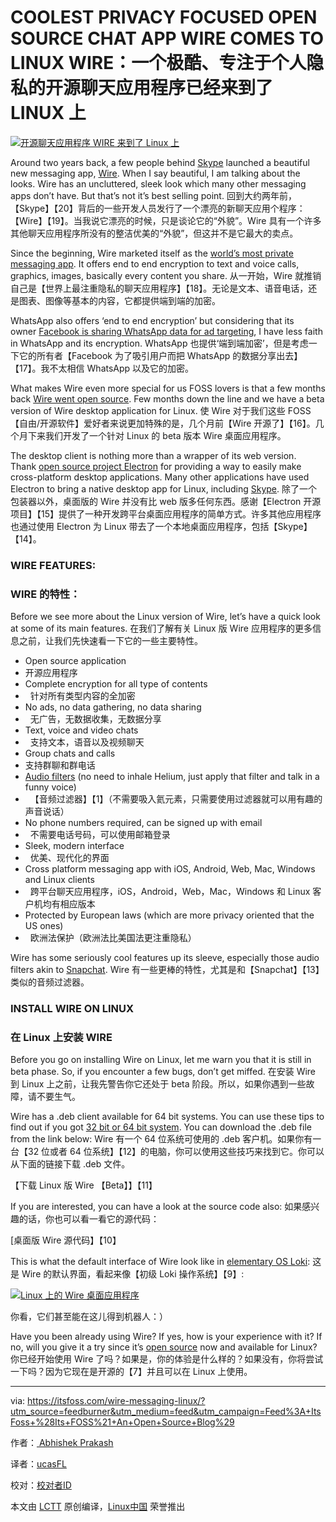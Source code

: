 COOLEST PRIVACY FOCUSED OPEN SOURCE CHAT APP WIRE COMES TO LINUX
WIRE：一个极酷、专注于个人隐私的开源聊天应用程序已经来到了 LINUX 上
===========

[![开源聊天应用程序 WIRE 来到了 Linux 上](https://itsfoss.com/wp-content/uploads/2016/10/wire-on-desktop-linux.jpeg)][21]

Around two years back, a few people behind [Skype][20] launched a beautiful new messaging app, [Wire][19]. When I say beautiful, I am talking about the looks. Wire has an uncluttered, sleek look which many other messaging apps don’t have. But that’s not it’s best selling point.
回到大约两年前，【Skype】【20】背后的一些开发人员发行了一个漂亮的新聊天应用个程序：【Wire】【19】。当我说它漂亮的时候，只是谈论它的“外貌”。Wire 具有一个许多其他聊天应用程序所没有的整洁优美的“外貌”，但这并不是它最大的卖点。

Since the beginning, Wire marketed itself as the [world’s most private messaging app][18]. It offers end to end encryption to text and voice calls, graphics, images, basically every content you share.
从一开始，Wire 就推销自己是【世界上最注重隐私的聊天应用程序】【18】。无论是文本、语音电话，还是图表、图像等基本的内容，它都提供端到端的加密。

WhatsApp also offers ‘end to end encryption’ but considering that its owner [Facebook is sharing WhatsApp data for ad targeting][17], I have less faith in WhatsApp and its encryption.
WhatsApp 也提供‘端到端加密’，但是考虑一下它的所有者【Facebook 为了吸引用户而把 WhatsApp 的数据分享出去】【17】。我不太相信 WhatsApp 以及它的加密。

What makes Wire even more special for us FOSS lovers is that a few months back [Wire went open source][16]. Few months down the line and we have a beta version of Wire desktop application for Linux.
使 Wire 对于我们这些 FOSS【自由/开源软件】爱好者来说更加特殊的是，几个月前【Wire 开源了】【16】。几个月下来我们开发了一个针对 Linux 的 beta 版本 Wire 桌面应用程序。

The desktop client is nothing more than a wrapper of its web version. Thank [open source project Electron][15] for providing a way to easily make cross-platform desktop applications. Many other applications have used Electron to bring a native desktop app for Linux, including [Skype][14].
除了一个包装器以外，桌面版的 Wire 并没有比 web 版多任何东西。感谢【Electron 开源项目】【15】提供了一种开发跨平台桌面应用程序的简单方式。许多其他应用程序也通过使用 Electron 为 Linux 带去了一个本地桌面应用程序，包括【Skype】【14】。 

### WIRE FEATURES:
### WIRE 的特性：

Before we see more about the Linux version of Wire, let’s have a quick look at some of its main features.
在我们了解有关 Linux 版 Wire 应用程序的更多信息之前，让我们先快速看一下它的一些主要特性。

*   Open source application
*   开源应用程序
*   Complete encryption for all type of contents
*   针对所有类型内容的全加密
*   No ads, no data gathering, no data sharing
*   无广告，无数据收集，无数据分享
*   Text, voice and video chats
*   支持文本，语音以及视频聊天
*   Group chats and calls
*   支持群聊和群电话
*   [Audio filters][1] (no need to inhale Helium, just apply that filter and talk in a funny voice)
*   【音频过滤器】【1】（不需要吸入氦元素，只需要使用过滤器就可以用有趣的声音说话）
*   No phone numbers required, can be signed up with email
*   不需要电话号码，可以使用邮箱登录
*   Sleek, modern interface
*   优美、现代化的界面
*   Cross platform messaging app with iOS, Android, Web, Mac, Windows and Linux clients
*   跨平台聊天应用程序，iOS，Android，Web，Mac，Windows 和 Linux 客户机均有相应版本
*   Protected by European laws (which are more privacy oriented that the US ones)
*   欧洲法保护（欧洲法比美国法更注重隐私）

Wire has some seriously cool features up its sleeve, especially those audio filters akin to [Snapchat][13].
Wire 有一些更棒的特性，尤其是和【Snapchat】【13】类似的音频过滤器。

### INSTALL WIRE ON LINUX
### 在 Linux 上安装 WIRE
Before you go on installing Wire on Linux, let me warn you that it is still in beta phase. So, if you encounter a few bugs, don’t get miffed.
在安装 Wire 到 Linux 上之前，让我先警告你它还处于 beta 阶段。所以，如果你遇到一些故障，请不要生气。

Wire has a .deb client available for 64 bit systems. You can use these tips to find out if you got [32 bit or 64 bit system][12]. You can download the .deb file from the link below:
Wire 有一个 64 位系统可使用的 .deb 客户机。如果你有一台【32 位或者 64 位系统】【12】的电脑，你可以使用这些技巧来找到它。你可以从下面的链接下载 .deb 文件。

【下载 Linux 版 Wire 【Beta】】【11】

If you are interested, you can have a look at the source code also:
如果感兴趣的话，你也可以看一看它的源代码：

[桌面版 Wire 源代码】【10】

This is what the default interface of Wire look like in [elementary OS Loki][9]:
这是 Wire 的默认界面，看起来像【初级 Loki 操作系统】【9】:

[![Linux 上的 Wire 桌面应用程序](https://itsfoss.com/wp-content/uploads/2016/10/Wire-desktop-appl-linux.jpeg)][8]

你看，它们甚至能在这儿得到机器人：）

Have you been already using Wire? If yes, how is your experience with it? If no, will you give it a try since it’s [open source][7] now and available for Linux?
你已经开始使用 Wire 了吗？如果是，你的体验是什么样的？如果没有，你将尝试一下吗？因为它现在是开源的【7】并且可以在 Linux 上使用。

--------------------------------------------------------------------------------

via: https://itsfoss.com/wire-messaging-linux/?utm_source=feedburner&utm_medium=feed&utm_campaign=Feed%3A+ItsFoss+%28Its+FOSS%21+An+Open+Source+Blog%29

作者：[ Abhishek Prakash ][a]

译者：[ucasFL](https://github.com/ucasFL)

校对：[校对者ID](https://github.com/校对者ID)

本文由 [LCTT](https://github.com/LCTT/TranslateProject) 原创编译，[Linux中国](https://linux.cn/) 荣誉推出

[a]:https://itsfoss.com/author/abhishek/
[1]:https://medium.com/colorful-conversations/the-tune-for-this-summer-audio-filters-eca8cb0b4c57#.c8gvs143k
[2]:http://pinterest.com/pin/create/button/?url=https://itsfoss.com/wire-messaging-linux/&description=Coolest+Privacy+Focused+Open+Source+Chat+App+Wire+Comes+To+Linux&media=https://itsfoss.com/wp-content/uploads/2016/10/wire-on-desktop-linux.jpeg
[3]:https://www.linkedin.com/cws/share?url=https://itsfoss.com/wire-messaging-linux/
[4]:https://twitter.com/share?original_referer=https%3A%2F%2Fitsfoss.com%2F&source=tweetbutton&text=Coolest+Privacy+Focused+Open+Source+Chat+App+Wire+Comes+To+Linux&url=https%3A%2F%2Fitsfoss.com%2Fwire-messaging-linux%2F&via=%40itsfoss
[5]:https://itsfoss.com/wire-messaging-linux/#comments
[6]:https://itsfoss.com/author/abhishek/
[7]:https://itsfoss.com/tag/open-source
[8]:https://itsfoss.com/wp-content/uploads/2016/10/Wire-desktop-appl-linux.jpeg
[9]:https://itsfoss.com/tag/elementary-os-loki/
[10]:https://github.com/wireapp/wire-desktop
[11]:https://wire.com/download/
[12]:https://itsfoss.com/32-bit-64-bit-ubuntu/
[13]:https://www.snapchat.com/
[14]:https://itsfoss.com/skpe-alpha-linux/
[15]:http://electron.atom.io/
[16]:http://www.infoworld.com/article/3099194/security/wire-open-sources-messaging-client-woos-developers.html
[17]:https://techcrunch.com/2016/08/25/whatsapp-to-share-user-data-with-facebook-for-ad-targeting-heres-how-to-opt-out/
[18]:http://www.ibtimes.co.uk/wire-worlds-most-private-messaging-app-offers-total-encryption-calls-texts-1548964
[19]:https://wire.com/
[20]:https://www.skype.com/en/
[21]:https://itsfoss.com/wp-content/uploads/2016/10/wire-on-desktop-linux.jpeg
